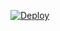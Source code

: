 [![Deploy](https://www.herokucdn.com/deploy/button.png)](https://dashboard.heroku.com/new?template=https://github.com/Todayside/xrayone)  
